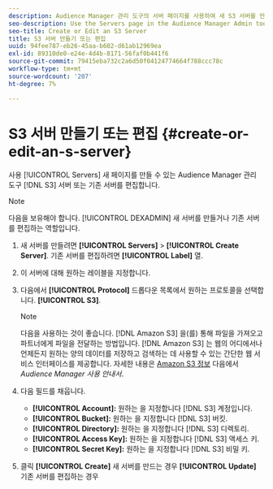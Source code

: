 ```yaml
---
description: Audience Manager 관리 도구의 서버 페이지를 사용하여 새 S3 서버를 만들거나 기존 서버를 편집합니다.
seo-description: Use the Servers page in the Audience Manager Admin tool to create a new S3 server or to edit an existing server.
seo-title: Create or Edit an S3 Server
title: S3 서버 만들기 또는 편집
uuid: 94fee787-eb26-45aa-b602-d61ab12969ea
exl-id: 89310de0-e24e-4d4b-8171-56faf0b441f6
source-git-commit: 79415eba732c2a6d50f04124774664f788ccc78c
workflow-type: tm+mt
source-wordcount: '207'
ht-degree: 7%

---
```


# S3 서버 만들기 또는 편집 {#create-or-edit-an-s-server}

사용 [!UICONTROL Servers] 새 페이지를 만들 수 있는 Audience Manager 관리 도구 [!DNL S3] 서버 또는 기존 서버를 편집합니다.

>[!NOTE]
>
>다음을 보유해야 합니다. [!UICONTROL DEXADMIN] 새 서버를 만들거나 기존 서버를 편집하는 역할입니다.

1. 새 서버를 만들려면 **[!UICONTROL Servers]** > **[!UICONTROL Create Server]**. 기존 서버를 편집하려면 **[!UICONTROL Label]** 열.
1. 이 서버에 대해 원하는 레이블을 지정합니다.
1. 다음에서 **[!UICONTROL Protocol]** 드롭다운 목록에서 원하는 프로토콜을 선택합니다. **[!UICONTROL S3]**.

   >[!NOTE]
   >
   >다음을 사용하는 것이 좋습니다. [!DNL Amazon S3] 을(를) 통해 파일을 가져오고 파트너에게 파일을 전달하는 방법입니다. [!DNL Amazon S3] 는 웹의 어디에서나 언제든지 원하는 양의 데이터를 저장하고 검색하는 데 사용할 수 있는 간단한 웹 서비스 인터페이스를 제공합니다. 자세한 내용은 [Amazon S3 정보](https://experienceleague.adobe.com/docs/audience-manager/user-guide/reference/amazon-s3.html) 다음에서 *Audience Manager 사용 안내서*.

1. 다음 필드를 채웁니다.

   * **[!UICONTROL Account]:** 원하는 을 지정합니다 [!DNL S3] 계정입니다.
   * **[!UICONTROL Bucket]:** 원하는 을 지정합니다 [!DNL S3] 버킷.
   * **[!UICONTROL Directory]:** 원하는 을 지정합니다 [!DNL S3] 디렉토리.
   * **[!UICONTROL Access Key]:** 원하는 을 지정합니다 [!DNL S3] 액세스 키.
   * **[!UICONTROL Secret Key]:** 원하는 을 지정합니다 [!DNL S3] 비밀 키.

1. 클릭 **[!UICONTROL Create]** 새 서버를 만드는 경우 **[!UICONTROL Update]** 기존 서버를 편집하는 경우
